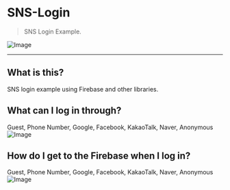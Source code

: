 # SNS-Login
> SNS Login Example.

![Image](https://img.shields.io/badge/SNS%20Login-Example-pink.svg)

-----

## What is this?
SNS login example using Firebase and other libraries.

## What can I log in through?
Guest, Phone Number, Google, Facebook, KakaoTalk, Naver, Anonymous
![Image](https://raw.githubusercontent.com/sungbin5304/SNS-Login/master/login_way.png)

## How do I get to the Firebase when I log in?
Guest, Phone Number, Google, Facebook, KakaoTalk, Naver, Anonymous
![Image](https://raw.githubusercontent.com/sungbin5304/SNS-Login/master/user.png)
